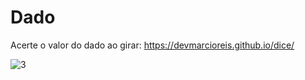 # Dado
Acerte o valor do dado ao girar: https://devmarcioreis.github.io/dice/

![3](https://user-images.githubusercontent.com/107413382/193952423-197df0a4-19a2-4011-b08a-40e3dcd6131d.jpg)
